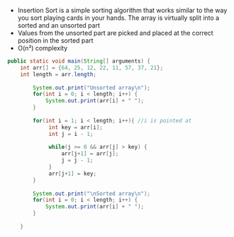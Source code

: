 - Insertion Sort is a simple sorting algorithm that works similar to the way you sort playing cards in your hands. The array is virtually split into a sorted and an unsorted part
- Values from the unsorted part are picked and placed at the correct position in the sorted part
- O(n²) complexity

```Java
public static void main(String[] arguments) {
	int arr[] = {64, 25, 12, 22, 11, 57, 37, 21};
	int length = arr.length;
        
        System.out.print("Unsorted array\n");
        for(int i = 0; i < length; i++) {
            System.out.print(arr[i] + " ");
        }
        
        for(int i = 1; i < length; i++){ //i is pointed at 
             int key = arr[i];
             int j = i - 1;
             
             while(j >= 0 && arr[j] > key) {
                 arr[j+1] = arr[j];
                 j = j - 1;
             }
             arr[j+1] = key;
        }
        
        System.out.print("\nSorted array\n");
        for(int i = 0; i < length; i++) {
            System.out.print(arr[i] + " ");
        }
        
    }
```